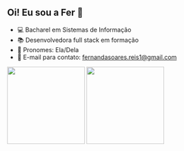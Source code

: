 ## Oi! Eu sou a Fer 👋
- 💻 Bacharel em Sistemas de Informação
- 📚 Desenvolvedora full stack em formação
- 💭 Pronomes: Ela/Dela
- 📧 E-mail para contato: fernandasoares.reis1@gmail.com



<div>		
<img margin-right="200px" height="180em" src="https://github-readme-stats.vercel.app/api?username=fernanda-reis&count_private=true&show_icons=true&theme=github_dark"/>
<img height="180em" src="https://github-readme-stats.vercel.app/api/top-langs/?username=fernanda-reis&layout=compact&count_private=true&show_icons=true&theme=github_dark"/>
</div>



	
